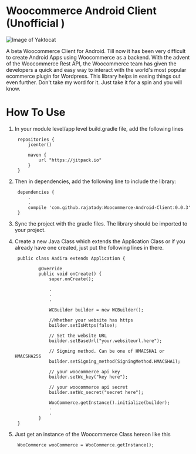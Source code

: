 # Woocommerce Android Client (Unofficial )

![Image of Yaktocat](https://octodex.github.com/images/yaktocat.png)

A beta Woocommerce Client for Android. Till now it has been very difficult to create Android Apps using Woocommerce as a backend. With the advent of the Woocommerce Rest API, the Woocommerce team has given the developers a quick and easy way to interact with the world's most popular ecommerce plugin for Wordpress. This library helps in easing things out even further. Don't take my word for it. Just take it for a spin and you will know. 

# How To Use

1. In your module level/app level build.gradle file, add the following lines

        repositories {
            jcenter()
    
            maven {
                url "https://jitpack.io"
            }   
        }
    
2. Then in dependencies, add the following line to include the library:
  
        dependencies {
            .
            .
            compile 'com.github.rajatady:Woocommerce-Android-Client:0.0.3'
        }
3. Sync the project with the gradle files. The library should be imported to your project.
4. Create a new Java Class which extends the Application Class or if you already have one created, just put the following lines in there.
    
        public class Aadira extends Application {

                @Override
                public void onCreate() {
                    super.onCreate();
        
                    .
                    .
                    .
                    
                    WCBuilder builder = new WCBuilder();
                    
                    //Whether your website has https
                    builder.setIsHttps(false); 
                    
                    // Set the website URL
                    builder.setBaseUrl("your.websiteurl.here");
                    
                    // Signing method. Can be one of HMACSHA1 or HMACSHA256
                    builder.setSigning_method(SigningMethod.HMACSHA1);
                    
                    // your woocommerce api key
                    builder.setWc_key("key here");
                    
                    // your woocommerce api secret
                    builder.setWc_secret("secret here");
                    
                    WooCommerce.getInstance().initialize(builder);
                    .
                    .
                }
        }
    
5. Just get an instance of the Woocommerce Class hereon like this
      
        
        WooCommerce wooCommerce = WooCommerce.getInstance();







